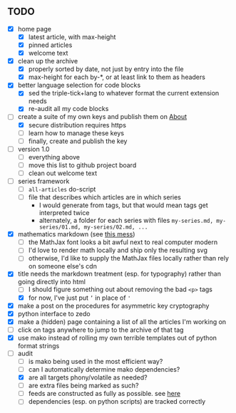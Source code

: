 ## TODO

- [x] home page
    - [x] latest article, with max-height
    - [x] pinned articles
    - [x] welcome text
- [x] clean up the archive
    - [x] properly sorted by date, not just by entry into the file
    - [x] max-height for each by-\*, or at least link to them as headers
- [x] better language selection for code blocks
    - [x] sed the triple-tick+lang to whatever format the current extension needs
    - [x] re-audit all my code blocks
- [ ] create a suite of my own keys and publish them on [About](/about.html)
    - [x] secure distribution requires https
    - [ ] learn how to manage these keys
    - [ ] finally, create and publish the key
- [ ] version 1.0
    - [ ] everything above
    - [ ] move this list to github project board
    - [ ] clean out welcome text
- [ ] series framework
    - [ ] `all-articles` do-script
    - [ ] file that describes which articles are in which series
        - I would generate from tags, but that would mean tags get interpreted twice
        - alternately, a folder for each series with files `my-series.md, my-series/01.md, my-series/02.md, ...`
- [x] mathematics markdown (see [this mess](/articles/clock-design.html))
    - [ ] the MathJax font looks a bit awful next to real computer modern
    - [ ] I'd love to render math locally and ship only the resulting svg
    - [ ] otherwise, I'd like to supply the MathJax files locally rather than rely on someone else's cdn
- [x] title needs the markdown treatment (esp. for typography) rather than going directly into html
    - [ ] I should figure something out about removing the bad `<p>` tags
    - [x] for now, I've just put `’` in place of `'`
- [x] make a post on the procedures for asymmetric key cryptography
- [x] python interface to zedo
- [x] make a (hidden) page containing a list of all the articles I'm working on
- [ ] click on tags anywhere to jump to the archive of that tag
- [x] use mako instead of rolling my own terrible templates out of python format strings
- [ ] audit
    - [ ] is mako being used in the most efficient way?
    - [ ] can I automatically determine mako dependencies?
    - [x] are all targets phony/volatile as needed?
    - [ ] are extra files being marked as such?
    - [ ] feeds are constructed as fully as possible. see [here](https://validator.w3.org/feed/docs/atom.html)
    - [ ] dependencies (esp. on python scripts) are tracked correctly
